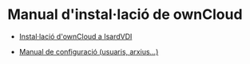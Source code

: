 # Manual d'instal·lació de ownCloud

- [Instal·lació d'ownCloud a IsardVDI](https://github.com/pcrco/repo_cloud_practica/blob/main/instalacion.md)

- [Manual de configuració (usuaris, arxius...)](https://github.com/pcrco/repo_cloud_practica/blob/main/Manual_de_Configuraci%C3%B3n.md)
